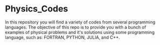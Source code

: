 # Physics_Codes
In this repository you will find a variety of codes from several programming languages.
The objective of this repo is to provide you with a bunch of examples of physical problems
and it's solutions using some programming language, such as: FORTRAN, PYTHON, JULIA, and C++.
